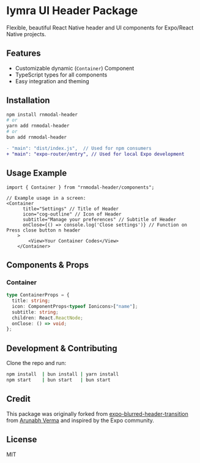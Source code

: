 # Iymra UI Header Package

Flexible, beautiful React Native header and UI components for Expo/React Native projects.

## Features

- Customizable dynamic (`Container`) Component 
- TypeScript types for all components
- Easy integration and theming

## Installation

```bash
npm install rnmodal-header
# or
yarn add rnmodal-header
# or 
bun add rnmodal-header
```

```diff
- "main": "dist/index.js",  // Used for npm consumers
+ "main": "expo-router/entry", // Used for local Expo development
```
## Usage Example

```tsx
import { Container } from "rnmodal-header/components";

// Example usage in a screen:
<Container
      title="Settings" // Title of Header
      icon="cog-outline" // Icon of Header
      subtitle="Manage your preferences" // Subtitle of Header
      onClose={() => console.log('Close settings')} // Function on Press close button n header
    >
        <View>Your Container Codes</View>
    </Container>
```

## Components & Props

### Container
```ts
type ContainerProps = {
  title: string;
  icon: ComponentProps<typeof Ionicons>["name"];
  subtitle: string;
  children: React.ReactNode;
  onClose: () => void;
};
```

## Development & Contributing

Clone the repo and run:

```bash
npm install  | bun install | yarn install
npm start    | bun start   | bun start
```

## Credit

This package was originally forked from [expo-blurred-header-transition](https://github.com/arunabhverma/expo-blurred-header-transition) from [Arunabh Verma](https://github.com/arunabhverma) and inspired by the Expo community.

## License

MIT
